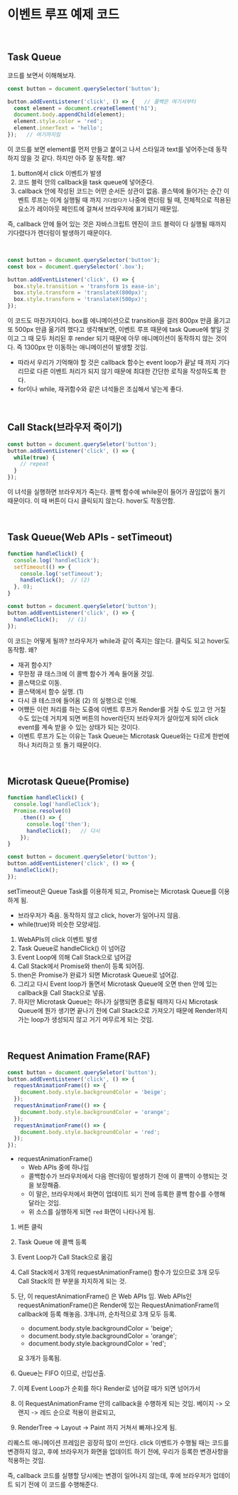 # 이벤트 루프 예제 코드

<br/>

## Task Queue

코드를 보면서 이해해보자.

```javascript
const button = document.querySelector('button');

button.addEventListener('click', () => {   // 콜백은 여기서부터
  const element = document.createElement('h1');
  document.body.appendChild(element);
  element.style.color = 'red';
  element.innerText = 'hello';
});   // 여기까지임
```

이 코드를 보면 element를 먼저 만들고 붙이고 나서 스타일과 text를 넣어주는데 동작하지 않을 것 같다. 하지만 아주 잘 동작함. 왜?

1. button에서 click 이벤트가 발생
2. 코드 블럭 안의 callback을 task queue에 넣어준다.
3. callback 안에 작성된 코드는 어떤 순서든 상관이 없음. 콜스텍에 들어가는 순간 이벤트 루프는 이게 실행될 때 까지 `기다렸다가` 나중에 렌더링 될 때, 전체적으로 적용된 요소가 레이아웃 페인트에 걸쳐서 브라우저에 표기되기 때문임.

즉, callback 안에 들어 있는 것은 자바스크립트 엔진이 코드 블럭이 다 실행될 때까지 기다렸다가 렌더링이 발생하기 때문이다.

<br/>

```javascript
const button = document.querySelector('button');
const box = document.querySelector('.box');

button.addEventListener('click', () => {
  box.style.transition = 'transform 1s ease-in';
  box.style.transform = 'translateX(800px)';
  box.style.transform = 'translateX(500px)';
});
```

이 코드도 마찬가지이다. box를 에니메이션으로 transition을 걸러 800px 만큼 옮기고 또 500px 만큼 옮기려 했다고 생각해보면, 이벤트 루프 때문에 task Queue에 쌓일 것이고 그 때 모두 처리된 후 render 되기 때문에 아무 애니메이션이 동작하지 않는 것이다. 즉 1300px 만 이동하는 애니메이션이 발생할 것임.

- 따라서 우리가 기억해야 할 것은 callback 함수는 event loop가 끝날 때 까지 기다리므로 다른 이벤트 처리가 되지 않기 때문에 최대한 간단한 로직을 작성하도록 한다.
- for이나 while, 재귀함수와 같은 녀석들은 조심해서 넣는게 좋다.

<br/>

## Call Stack(브라우저 죽이기)

```javascript
const button = document.querySeletor('button');
button.addEventListener('click', () => {
  while(true) {
    // repeat
  }
});
```

이 녀석을 실행하면 브라우저가 죽는다. 콜백 함수에 while문이 들어가 끊임없이 돌기 때문이다. 이 때 버튼이 다시 클릭되지 않는다. hover도 작동안함.

<br/>

## Task Queue(Web APIs - setTimeout)

```javascript
function handleClick() {
  console.log('handleClick');
  setTimeout(() => {
    console.log('setTimeout');
    handleClick();  // (2)
  }, 0);
}

const button = document.querySeletor('button');
button.addEventListener('click', () => {
  handleClick();   // (1)
});
```

이 코드는 어떻게 될까? 브라우저가 while과 같이 죽지는 않는다. 클릭도 되고 hover도 동작함. 왜?

- 재귀 함수지?
- 무한정 큐 태스크에 이 콜백 함수가 계속 들어올 것임.
- 콜스택으로 이동.
- 콜스택에서 함수 실행. (1)
- 다시 큐 테스크에 들어옴 (2) 의 실행으로 인해.
- 어쨌든 이런 처리를 하는 도중에 이벤트 루프가 Render를 거칠 수도 있고 안 거칠 수도 있는데 거치게 되면 버튼의 hover라던지 브라우저가 살아있게 되어 click event를 계속 받을 수 있는 상태가 되는 것이다.
- 이벤트 루프가 도는 이유는 Task Queue는 Microtask Queue와는 다르게 한번에 하나 처리하고 또 돌기 때문이다.

<br/>

## Microtask Queue(Promise)

```javascript
function handleClick() {
  console.log('handleClick');
  Promise.resolve(0)
    .then(() => {
      console.log('then');
      handleClick();   // 다시
    });
}

const button = document.querySeletor('button');
button.addEventListener('click', () => {
  handleClick();
});
```

setTimeout은 Queue Task를 이용하게 되고, Promise는 Microtask Queue를 이용하게 됨.

- 브라우저가 죽음. 동작하지 않고 click, hover가 일어나지 않음.
- while(true)와 비슷한 모양새임.

1. WebAPIs의 click 이벤트 발생
2. Task Queue로 handleClick() 이 넘어감
3. Event Loop에 의해 Call Stack으로 넘어감
4. Call Stack에서 Promise와 then이 등록 되어짐.
5. then은 Promise가 완료가 되면 Microtask Queue로 넘어감.
6. 그리고 다시 Event loop가 돌면서 Microtask Queue에 오면 then 안에 있는 callback을 Call Stack으로 넣음.
7. 하지만 Microtask Queue는 하나가 실행되면 종료될 때까지 다시 Microtask Queue에 뭔가 생기면 끝나기 전에 Call Stack으로 가져오기 때문에 Render까지 가는 loop가 생성되지 않고 거기 머무르게 되는 것임.

<br/>

## Request Animation Frame(RAF)

```javascript
const button = document.querySeletor('button');
button.addEventListener('click', () => {
  requestAnimationFrame(() => {
    document.body.style.backgroundColor = 'beige';
  });
  requestAnimationFrame(() => {
    document.body.style.backgroundColor = 'orange';
  });
  requestAnimationFrame(() => {
    document.body.style.backgroundColor = 'red';
  });
});
```

- requestAnimationFrame()
  - Web APIs 중에 하나임
  - 콜백함수가 브라우저에서 다음 렌더링이 발생하기 전에 이 콜백이 수행되는 것을 보장해줌.
  - 이 말은, 브라우저에서 화면이 업데이트 되기 전에 등록한 콜백 함수를 수행해 달라는 것임.
  - 위 소스를 실행하게 되면 `red` 화면이 나타나게 됨.

1. 버튼 클릭
2. Task Queue 에 콜백 등록
3. Event Loop가 Call Stack으로 옮김
4. Call Stack에서 3개의 requestAnimationFrame() 함수가 있으므로 3개 모두 Call Stack의 한 부분을 차지하게 되는 것.
5. 단, 이 requestAnimationFrame() 은 Web APIs 임. Web APIs인 requestAnimationFrame()은 Render에 있는 RequestAnimationFrame의 callback에 등록 해놓음. 3개니까, 순차적으로 3개 모두 등록.

   - document.body.style.backgroundColor = 'beige';
   - document.body.style.backgroundColor = 'orange';
   - document.body.style.backgroundColor = 'red';

   요 3개가 등록됨.

6. Queue는 FIFO 이므로, 선입선출.
7. 이제 Event Loop가 순회를 하다 Render로 넘어갈 때가 되면 넘어가서
8. 이 RequestAnimationFrame 안의 callback을 수행하게 되는 것임. 베이지 -> 오랜지 -> 레드 순으로 적용이 완료되고,
9. RenderTree -> Layout -> Paint 까지 거쳐서 빠져나오게 됨.

리퀘스트 애니메이션 프레임은 굉장히 많이 쓰인다. click 이벤트가 수행될 때는 코드를 변경하지 않고, 후에 브라우저가 화면을 업데이트 하기 전에, 우리가 등록한 변경사항을 적용하는 것임.

즉, callback 코드를 실행할 당시에는 변경이 일어나지 않는데, 후에 브라우저가 업데이트 되기 전에 이 코드를 수행해준다.

